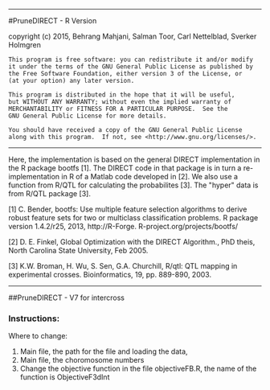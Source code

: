 ----------------------------------------------------------------------
#PruneDIRECT - R Version

copyright (c) 2015, Behrang Mahjani, Salman Toor, Carl Nettelblad, Sverker Holmgren

    This program is free software: you can redistribute it and/or modify
    it under the terms of the GNU General Public License as published by
    the Free Software Foundation, either version 3 of the License, or
    (at your option) any later version.

    This program is distributed in the hope that it will be useful,
    but WITHOUT ANY WARRANTY; without even the implied warranty of
    MERCHANTABILITY or FITNESS FOR A PARTICULAR PURPOSE.  See the
    GNU General Public License for more details.

    You should have received a copy of the GNU General Public License
    along with this program.  If not, see <http://www.gnu.org/licenses/>.
----------------------------------------------------------------------
Here, the implementation is based on the general DIRECT implementation in the R package bootfs [1]. The DIRECT code
in that package is in turn a re-implementation in R of a Matlab code developed in [2]. We also use a function from R/QTL for
calculating the probabilites [3]. The "hyper" data is from R/QTL package [3]. 


[1] C. Bender, bootfs: Use multiple feature selection algorithms
to derive robust feature sets for two or multiclass classification
problems. R package version 1.4.2/r25, 2013, http://R-Forge.
R-project.org/projects/bootfs/

[2] D. E. Finkel, Global Optimization with the DIRECT Algorithm.,
PhD theis, North Carolina State University, Feb 2005.

[3] K.W. Broman, H. Wu, S. Sen, G.A. Churchill, R/qtl: QTL
mapping in experimental crosses. Bioinformatics, 19, pp. 889-890,
2003.

----------------------------------------------------------------------

##PruneDIRECT - V7 for intercross
### Instructions: 

Where to change: 

1. Main file, the path for the file and loading the data, 
2. Main file, the choromosome numbers
3. Change the objective function in the file objectiveFB.R, the name of the function is ObjectiveF3dInt 
